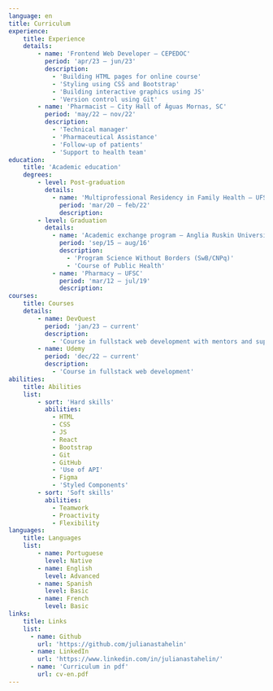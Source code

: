 ```yaml
---
language: en
title: Curriculum
experience: 
    title: Experience
    details:
        - name: 'Frontend Web Developer – CEPEDOC'
          period: 'apr/23 – jun/23'
          description:
            - 'Building HTML pages for online course'
            - 'Styling using CSS and Bootstrap'
            - 'Building interactive graphics using JS'
            - 'Version control using Git'
        - name: 'Pharmacist – City Hall of Águas Mornas, SC'
          period: 'may/22 – nov/22'
          description: 
            - 'Technical manager'
            - 'Pharmaceutical Assistance'
            - 'Follow-up of patients'
            - 'Support to health team'
education:
    title: 'Academic education'
    degrees:
        - level: Post-graduation
          details:
            - name: 'Multiprofessional Residency in Family Health – UFSC'
              period: 'mar/20 – feb/22'
              description: 
        - level: Graduation
          details:
            - name: 'Academic exchange program – Anglia Ruskin University/UK'
              period: 'sep/15 – aug/16'
              description:
                - 'Program Science Without Borders (SwB/CNPq)'
                - 'Course of Public Health'
            - name: 'Pharmacy – UFSC'
              period: 'mar/12 – jul/19'
              description: 
courses:
    title: Courses
    details:
        - name: DevQuest
          period: 'jan/23 – current'
          description: 
            - 'Course in fullstack web development with mentors and support'
        - name: Udemy
          period: 'dec/22 – current'
          description:
            - 'Course in fullstack web development'
abilities: 
    title: Abilities 
    list:          
        - sort: 'Hard skills' 
          abilities:
            - HTML
            - CSS
            - JS
            - React
            - Bootstrap
            - Git
            - GitHub
            - 'Use of API'
            - Figma
            - 'Styled Components'
        - sort: 'Soft skills'
          abilities: 
            - Teamwork 
            - Proactivity
            - Flexibility
languages:
    title: Languages
    list: 
        - name: Portuguese
          level: Native
        - name: English 
          level: Advanced
        - name: Spanish
          level: Basic
        - name: French
          level: Basic
links: 
    title: Links
    list: 
      - name: Github
        url: 'https://github.com/julianastahelin'
      - name: LinkedIn
        url: 'https://www.linkedin.com/in/julianastahelin/'
      - name: 'Curriculum in pdf'
        url: cv-en.pdf
---
```

